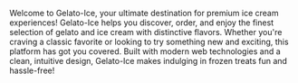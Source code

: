 Welcome to Gelato-Ice, your ultimate destination for premium ice cream experiences! Gelato-Ice helps you discover, order, and enjoy the finest selection of gelato and ice cream with distinctive flavors. Whether you're craving a classic favorite or looking to try something new and exciting, this platform has got you covered. Built with modern web technologies and a clean, intuitive design, Gelato-Ice makes indulging in frozen treats fun and hassle-free!
